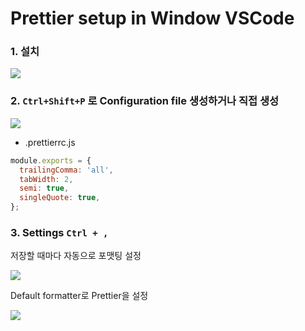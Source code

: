 # Prettier setup in Window VSCode

### 1. 설치

![](https://s3.us-west-2.amazonaws.com/secure.notion-static.com/42a11dd9-3339-41dd-aade-478f1cdc2cb0/Untitled.png?X-Amz-Algorithm=AWS4-HMAC-SHA256&X-Amz-Credential=AKIAT73L2G45O3KS52Y5%2F20210531%2Fus-west-2%2Fs3%2Faws4_request&X-Amz-Date=20210531T094134Z&X-Amz-Expires=86400&X-Amz-Signature=b19b277a90a89342de87f16731d33c6e5c5792bf5db8c31b9af2a6aedb601e9b&X-Amz-SignedHeaders=host&response-content-disposition=filename%20%3D%22Untitled.png%22)

### 2. `Ctrl+Shift+P` 로 Configuration file 생성하거나 직접 생성

![](https://s3.us-west-2.amazonaws.com/secure.notion-static.com/cb420b87-9e87-4e9b-9ee6-43870ed5d4a3/Untitled.png?X-Amz-Algorithm=AWS4-HMAC-SHA256&X-Amz-Credential=AKIAT73L2G45O3KS52Y5%2F20210531%2Fus-west-2%2Fs3%2Faws4_request&X-Amz-Date=20210531T094226Z&X-Amz-Expires=86400&X-Amz-Signature=6a5f7eaad41e9c11c7789dd6a408d66d4184187e45bfc3b5b2b2067fa4778311&X-Amz-SignedHeaders=host&response-content-disposition=filename%20%3D%22Untitled.png%22)

- .prettierrc.js
```js
module.exports = {
  trailingComma: 'all',
  tabWidth: 2,
  semi: true,
  singleQuote: true,
};
```

### 3. Settings `Ctrl + ,`

저장할 때마다 자동으로 포맷팅 설정

![](https://s3.us-west-2.amazonaws.com/secure.notion-static.com/19a40d90-5a09-426c-80f3-9c5e7347010b/Untitled.png?X-Amz-Algorithm=AWS4-HMAC-SHA256&X-Amz-Credential=AKIAT73L2G45O3KS52Y5%2F20210531%2Fus-west-2%2Fs3%2Faws4_request&X-Amz-Date=20210531T094235Z&X-Amz-Expires=86400&X-Amz-Signature=c074ae2e5088be0b4dce99cdc7bd0243e847acdf52a3d642f3420dd10f5787f2&X-Amz-SignedHeaders=host&response-content-disposition=filename%20%3D%22Untitled.png%22)

Default formatter로 Prettier을 설정

![](https://s3.us-west-2.amazonaws.com/secure.notion-static.com/58925eb2-a9b9-4129-9a24-78907aba04f7/Untitled.png?X-Amz-Algorithm=AWS4-HMAC-SHA256&X-Amz-Credential=AKIAT73L2G45O3KS52Y5%2F20210531%2Fus-west-2%2Fs3%2Faws4_request&X-Amz-Date=20210531T094245Z&X-Amz-Expires=86400&X-Amz-Signature=521b365c52a62790fc9de2e71ff3d692e6d4c0893d6520e94de8105b8fcc1548&X-Amz-SignedHeaders=host&response-content-disposition=filename%20%3D%22Untitled.png%22)
